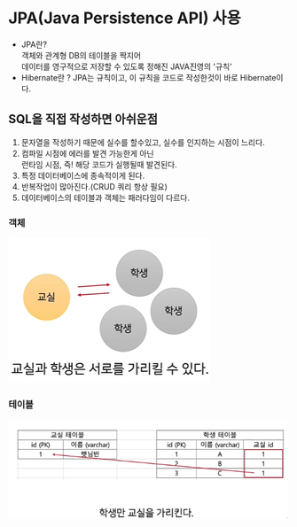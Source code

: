 # JPA(Java Persistence API) 사용
- JPA란?  
객체와 관계형 DB의 테이블을 짝지어  
데이터를 영구적으로 저장할 수 있도록 정해진 JAVA진영의 '규칙'
- Hibernate란 ?
JPA는 규칙이고, 이 규칙을 코드로 작성한것이 바로 Hibernate이다.

## SQL을 직접 작성하면 아쉬운점
1. 문자열을 작성하기 때문에 실수를 할수있고, 실수를 인지하는 시점이 느리다.
2. 컴파일 시점에 에러를 발견 가능한게 아닌  
런타임 시점, 즉! 해당 코드가 실행될때 발견된다.
3. 특정 데이터베이스에 종속적이게 된다.
4. 반복작업이 많아진다.(CRUD 쿼리 항상 필요)
5. 데이터베이스의 테이블과 객체는 패러다임이 다르다.

### 객체
![객체](./img/23강_객체.png)
### 테이블
![테이블](./img/23강_테이블.png)